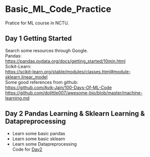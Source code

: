 # Basic_ML_Code_Practice
Pratice for ML course in NCTU.  
 
## Day 1 Getting Started
Search some resources through Google.  
Pandas:  
https://pandas.pydata.org/docs/getting_started/10min.html  
Scikit-Learn:  
https://scikit-learn.org/stable/modules/classes.html#module-sklearn.linear_model  
Some good references from github:  
https://github.com/Avik-Jain/100-Days-Of-ML-Code  
https://github.com/dolittle007/awesome-bio/blob/master/machine-learning.md  

## Day 2 Pandas Learning & Sklearn Learning & Datapreprocessing
* Learn some basic pandas
* Learn some basic sklearn
* Learn some Datapreprocessing  
  Code for  [Day2](https://github.com/UnFish0705/Basic_ML_Code_Practice/blob/master/Code/Pandas.md)
